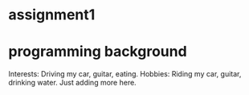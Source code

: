 # assignment1
# programming background
Interests: Driving my car, guitar, eating.  Hobbies: Riding my car, guitar, drinking water.  Just adding more here.  
